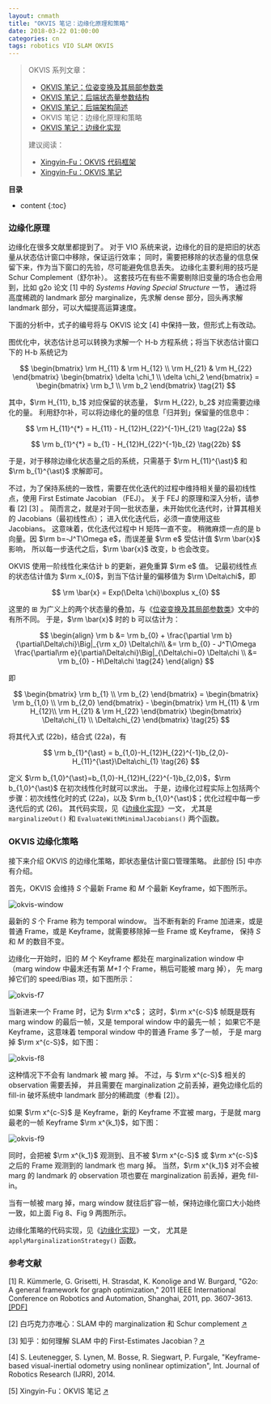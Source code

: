 ```yaml
---
layout: cnmath
title: "OKVIS 笔记：边缘化原理和策略"
date: 2018-03-22 01:00:00
categories: cn
tags: robotics VIO SLAM OKVIS
---
```


> OKVIS 系列文章：
> - [OKVIS 笔记：位姿变换及其局部参数类](/2018/01/23/okvis-transformation)
> - [OKVIS 笔记：后端状态量参数结构](/2018/01/23/okvis-ceres-parameter)
> - [OKVIS 笔记：后端架构简述](/2018/03/06/okvis-estimator)
> - OKVIS 笔记：边缘化原理和策略
> - [OKVIS 笔记：边缘化实现](/2018/03/23/okvis-marginalization)
> 
> 建议阅读：
> - [Xingyin-Fu：OKVIS 代码框架](https://blog.csdn.net/fuxingyin/article/details/53428523)
> - [Xingyin-Fu：OKVIS 笔记](https://blog.csdn.net/fuxingyin/article/details/53368649)

__目录__

* content
{:toc}

### 边缘化原理

边缘化在很多文献里都提到了。
对于 VIO 系统来说，边缘化的目的是把旧的状态量从状态估计窗口中移除，保证运行效率；
同时，需要把移除的状态量的信息保留下来，作为当下窗口的先验，尽可能避免信息丢失。
边缘化主要利用的技巧是 Schur Complement（舒尔补）。
这套技巧在有些不需要剔除旧变量的场合也会用到，比如 g2o 论文 [1]
中的 _Systems Having Special Structure_ 一节，
通过将高度稀疏的 landmark 部分 marginalize，先求解 dense 部分，回头再求解 landmark 部分，可以大幅提高运算速度。

下面的分析中，式子的编号将与 OKVIS 论文 [4] 中保持一致，但形式上有改动。

图优化中，状态估计总可以转换为求解一个 H-b 方程系统；将当下状态估计窗口下的 H-b 系统记为

$$
\begin{bmatrix}
\rm H_{11} & \rm H_{12} \\ \rm H_{21} & \rm H_{22}
\end{bmatrix}
\begin{bmatrix}
\delta \chi_1 \\ \delta \chi_2
\end{bmatrix} = 
\begin{bmatrix}
\rm b_1 \\ \rm b_2
\end{bmatrix} \tag{21}
$$

其中，$\rm H_{11}, b_1$ 对应保留的状态量， $\rm H_{22}, b_2$ 对应需要边缘化的量。
利用舒尔补，可以将边缘化的量的信息「归并到」保留量的信息中：

$$
\rm H_{11}^{*} = H_{11} - H_{12}H_{22}^{-1}H_{21} \tag{22a}
$$

$$
\rm b_{1}^{*} = b_{1} - H_{12}H_{22}^{-1}b_{2} \tag{22b}
$$

于是，对于移除边缘化状态量之后的系统，只需基于 $\rm H_{11}^{\ast}$ 和 $\rm b_{1}^{\ast}$ 求解即可。

不过，为了保持系统的一致性，需要在优化迭代的过程中维持相关量的最初线性点，使用 First Estimate Jacobian （FEJ）。
关于 FEJ 的原理和深入分析，请参看 [2] [3] 。
简而言之，就是对于同一批状态量，未开始优化迭代时，计算其相关的 Jacobians（最初线性点）；
进入优化迭代后，必须一直使用这些 Jacobians。
这意味着，优化迭代过程中 H 矩阵一直不变。
稍微麻烦一点的是 b 向量。因 $\rm b=-J^T\Omega e$，而误差量 $\rm e$ 受估计值 $\rm \bar{x}$ 影响，
所以每一步迭代之后，$\rm \bar{x}$ 改变，b 也会改变。

OKVIS 使用一阶线性化来估计 b 的更新，避免重算 $\rm e$ 值。
记最初线性点的状态估计值为 $\rm x_{0}$，到当下估计量的偏移值为 $\rm \Delta\chi$，即

$$
\rm \bar{x} = Exp(\Delta \chi)\boxplus x_{0}
$$

这里的 $\boxplus$ 为广义上的两个状态量的叠加，与《[位姿变换及其局部参数类](/2018/01/23/okvis-transformation/)》文中的有所不同。
于是，$\rm \bar{x}$ 时的 b 可以估计为：

$$
\begin{align}
\rm b
&= \rm b_{0} + \frac{\partial \rm b}{\partial\Delta\chi}\Big|_{\rm x_0} \Delta\chi\\
&= \rm b_{0} - J^T\Omega \frac{\partial\rm e}{\partial\Delta\chi}\Big|_{\Delta\chi=0} \Delta\chi \\
&= \rm b_{0} - H\Delta\chi \tag{24}
\end{align}
$$

即

$$
\begin{bmatrix}
\rm b_{1} \\ \rm b_{2}
\end{bmatrix} =
\begin{bmatrix}
\rm b_{1,0} \\ \rm b_{2,0}
\end{bmatrix} -
\begin{bmatrix}
\rm H_{11} & \rm H_{12}\\
\rm H_{21} & \rm H_{22}
\end{bmatrix} 
\begin{bmatrix}
\Delta\chi_{1} \\ \Delta\chi_{2}
\end{bmatrix} \tag{25}
$$

将其代入式 (22b)，结合式 (22a)，有

$$
\rm b_{1}^{\ast} = b_{1,0}-H_{12}H_{22}^{-1}b_{2,0}-H_{11}^{\ast}\Delta\chi_{1} \tag{26}
$$

定义 $\rm b_{1,0}^{\ast}=b_{1,0}-H_{12}H_{22}^{-1}b_{2,0}$，$\rm b_{1,0}^{\ast}$ 在初次线性化时就可以求出。
于是，边缘化过程实际上包括两个步骤：初次线性化时的式 (22a)，以及 $\rm b_{1,0}^{\ast}$；优化过程中每一步迭代后的式 (26)。
其代码实现，见《[边缘化实现](/2018/03/23/okvis-marginalization/)》一文，
尤其是 `marginalizeOut()` 和 `EvaluateWithMinimalJacobians()` 两个函数。

### OKVIS 边缘化策略

接下来介绍 OKVIS 的边缘化策略，即状态量估计窗口管理策略。
此部份 [5] 中亦有介绍。

首先，OKVIS 会维持 _S_ 个最新 Frame 和 _M_ 个最新 Keyframe，如下图所示。

![okvis-window](/images/okvis/window.png)

最新的 _S_ 个 Frame 称为 temporal window。
当不断有新的 Frame 加进来，或是普通 Frame，或是 Keyframe，就需要移除掉一些 Frame 或 Keyframe，
保持 _S_ 和 _M_ 的数目不变。

边缘化一开始时，旧的 _M_ 个 Keyframe 都处在 marginalization window 中
（marg window 中最末还有第 _M+1_ 个 Frame，稍后可能被 marg 掉），
先 marg 掉它们的 speed/Bias 项，如下图所示：

![okvis-f7](https://user-images.githubusercontent.com/8697363/38910830-f5b88f4c-42fd-11e8-90b1-f9a0d786368f.png)

当新进来一个 Frame 时，记为 $\rm x^c$；
这时，$\rm x^{c-S}$ 帧既是既有 marg window 的最后一帧，又是 temporal window 中的最先一帧；
如果它不是 Keyframe，这意味着 temporal window 中的普通 Frame 多了一帧，
于是 marg 掉 $\rm x^{c-S}$，如下图：

![okvis-f8](https://user-images.githubusercontent.com/8697363/38910831-f5e2e760-42fd-11e8-9c65-c2d9dce89b7d.png)

这种情况下不会有 landmark 被 marg 掉。
不过，与 $\rm x^{c-S}$ 相关的 observation 需要丢掉，
并且需要在 marginalization 之前丢掉，避免边缘化后的 fill-in 破坏系统中 landmark 部分的稀疏度（参看 [2]）。

如果 $\rm x^{c-S}$ 是 Keyframe，新的 Keyframe 不宜被 marg，于是就 marg 最老的一帧 Keyframe $\rm x^{k_1}$，如下图：

![okvis-f9](https://user-images.githubusercontent.com/8697363/38910832-f60ca866-42fd-11e8-81ad-22d9a720e0d1.png)

同时，会把被 $\rm x^{k_1}$ 观测到、且不被 $\rm x^{c-S}$ 或 $\rm x^{c-S}$ 之后的 Frame 观测到的 landmark 也 marg 掉。
当然，$\rm x^{k_1}$ 对不会被 marg 的 landmark 的 observation 项也要在 marginalization 前丢掉，避免 fill-in。

当有一帧被 marg 掉，marg window 就往后扩容一帧，保持边缘化窗口大小始终一致，如上面 Fig 8、Fig 9 两图所示。

边缘化策略的代码实现，见《[边缘化实现](/2018/03/23/okvis-marginalization/)》一文，
尤其是 `applyMarginalizationStrategy()` 函数。

### 参考文献

[1] R. Kümmerle, G. Grisetti, H. Strasdat, K. Konolige and W. Burgard, "G2o: A general framework for graph optimization,"
2011 IEEE International Conference on Robotics and Automation, Shanghai, 2011, pp. 3607-3613.
[\[PDF\]](http://ais.informatik.uni-freiburg.de/publications/papers/kuemmerle11icra.pdf)

[2] 白巧克力亦唯心：SLAM 中的 marginalization 和 Schur complement [↗](https://blog.csdn.net/heyijia0327/article/details/52822104)

[3] 知乎：如何理解 SLAM 中的 First-Estimates Jacobian？[↗](https://www.zhihu.com/question/52869487)

[4] S. Leutenegger, S. Lynen, M. Bosse, R. Siegwart, P. Furgale, 
"Keyframe-based visual-inertial odometry using nonlinear optimization", Int. Journal of Robotics Research (IJRR), 2014.

[5] Xingyin-Fu：OKVIS 笔记 [↗](https://blog.csdn.net/fuxingyin/article/details/53368649)
